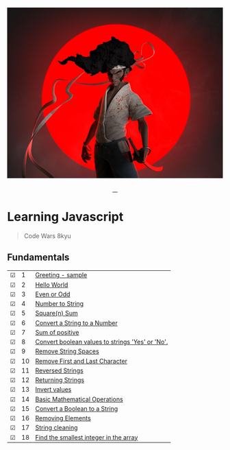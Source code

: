 ![Code Wars | Afro Samurai Style](img/afrosamurai.jpg)

<p align="center">
    <a href="https://github.com/rayanthoney" target="_blank" >
    <img height="35px" src="https://img.shields.io/badge/-C%20O%20D%20E-bb100c?style=plastic&for-the-badge&labelColor=black&logo=Apache&logoColor=b39700  " alt="">&nbsp;&nbsp;
    <img height="35px" src="https://img.shields.io/badge/-W%20A%20R%20S-074a2e?style=plastic&for-the-badge&labelColor=black&logo=ApacheKylin&logoColor=b39700  " alt="">
    </a>
</p>

# Learning Javascript

> Code Wars 8kyu

## Fundamentals

|         |     |                                                                                          |
| ------- | --- | ---------------------------------------------------------------------------------------- |
| &#9745; | 1   | [Greeting - sample](functions/1-greeting.js)                                             |
| &#9745; | 2   | [Hello World](fundamentals/hello-world.js)                                               |
| &#9745; | 3   | [Even or Odd](fundamentals/even-or-odd.js)                                               |
| &#9745; | 4   | [Number to String](fundamentals/convert-number-to-string.js)                             |
| &#9745; | 5   | [Square(n) Sum](fundamentals/square-n-sum.js)                                            |
| &#9745; | 6   | [Convert a String to a Number](fundamentals/conv-string-to-num.js)                       |
| &#9745; | 7   | [Sum of positive](fundamentals/sum-of-positive.js)                                       |
| &#9745; | 8   | [Convert boolean values to strings 'Yes' or 'No'.](fundamentals/boolean-to-string.js)    |
| &#9745; | 9   | [Remove String Spaces](fundamentals/remove-string-spaces.js)                             |
| &#9745; | 10  | [Remove First and Last Character](fundamentals/remove-first-last-char.js)                |
| &#9745; | 11  | [Reversed Strings](fundamentals/reversed-strings.js)                                     |
| &#9745; | 12  | [Returning Strings](fundamentals/returning-strings.js)                                   |
| &#9745; | 13  | [Invert values](fundamentals/Invert-values.js)                                           |
| &#9745; | 14  | [Basic Mathematical Operations](fundamentals/basic-mathematical-operations.js)           |
| &#9745; | 15  | [Convert a Boolean to a String](fundamentals/convert-boolean-to-string.js)               |
| &#9745; | 16  | [Removing Elements](fundamentals\removing-elements.js)                                   |
| &#9745; | 17  | [String cleaning](fundamentals/string-cleaning.js)                                       |
| &#9745; | 18  | [Find the smallest integer in the array](fundamentals/find-smallest-integer-in-array.js) |

<!--
## Loops and Debugging
|     |       |          |
| --- | --- | -------- |
| &#9744; | 7 |[""](./loops/7-only-odds.js) |
| &#9744; | 8 |[""](./loops/8-crazy-caps.js) |
| &#9744; | 9 |[""](./loops/9-bacteria-time.js) |
| &#9744; | 10 |[""](./loops/10-exponentiate.js) |
| &#9744; | 11 |[""](./loops/11-my-slice.js) |
| &#9744; | 12 |[""](./loops/12-my-index-of.js) |
| &#9744; | 13 |[""](./loops/13-most-vowels.js) |

## Coercion and Truthiness
|     |       |          |
| --- | --- | -------- |
| &#9744; | 14 |[""](./coercion/14-how-equal.js) |
| &#9744; | 15 |[""](./coercion/15-is-truthy.js) |
| &#9744; | 16 |[""](./coercion/16-my-or-my-and.js) |
| &#9744; | 17 |[""](./coercion/17-only-one.js) |
| &#9744; | 18 |[""](./coercion/18-zero-dark-thirty.js) |

## Arrays
|     |       |          |
| --- | --- | -------- |
| &#9744; | 19 |[""](./arrays/19-odd-couple.js) |
| &#9744; | 20 |[""](./arrays/20-my-includes.js) |
| &#9744; | 21 |[""](./arrays/21-my-last-index-of.js) |
| &#9744; | 22 |[""](./arrays/22-my-reverse.js) |
| &#9744; | 23 |[""](./arrays/23-my-unshift.js) |
| &#9744; | 24 |[""](./arrays/24-even-and-odd.js) |
| &#9744; | 25 |[""](./arrays/25-array-flattener.js) |
| &#9744; | 26 |[""](./arrays/26-zoo-inventory.js) |
| &#9744; | 27 |[""](./arrays/27-make-grid.js) |
| &#9744; | 28 |[""](./arrays/28-remove-columns.js) |
| &#9744; | 29 |[""](./arrays/29-my-join.js) |
| &#9744; | 30 |[""](./arrays/30-my-slice.js) |
| &#9744; | 31 |[""](./arrays/31-route-array.js) |

## Objects
|     |       |          |
| --- | --- | -------- |
| &#9744; | 32 |[""](./objects/32-last-friday-night.js) |
| &#9744; | 33 |[""](./objects/33-compare-objects.js) |
| &#9744; | 34 |[""](./objects/34-leet-translator.js) |
| &#9744; | 35 |[""](./objects/35-pet-sounds.js) |
| &#9744; | 36 |[""](./objects/36-frequency-analysis.js) |
| &#9744; | 37 |[""](./objects/37-dog-breeder.js) |
| &#9744; | 38 |[""](./objects/38-attendance-check.js) | -->
